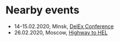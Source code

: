 # Nearby events

- 14-15.02.2020, Minsk, [DelEx Conference](https://delex-conf.com)
- 26.02.2020, Moscow, [Highway to HEL](https://www.helsinkibusinesshub.fi/highway-to-hel-recruitment-breakfast-moscow-feb-2020/)
